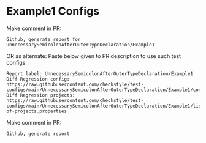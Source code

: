 # Example1 Configs
Make comment in PR:
```
Github, generate report for UnnecessarySemicolonAfterOuterTypeDeclaration/Example1
```
OR as alternate:
Paste below given to PR description to use such test configs:
```
Report label: UnnecessarySemicolonAfterOuterTypeDeclaration/Example1
Diff Regression config: https://raw.githubusercontent.com/checkstyle/test-configs/main/UnnecessarySemicolonAfterOuterTypeDeclaration/Example1/config.xml
Diff Regression projects: https://raw.githubusercontent.com/checkstyle/test-configs/main/UnnecessarySemicolonAfterOuterTypeDeclaration/Example1/list-of-projects.properties
```
Make comment in PR:
```
Github, generate report
```
